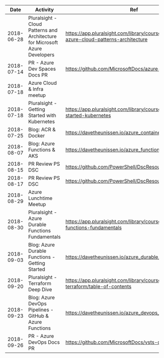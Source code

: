 Date | Activity | Ref
--- | --- | ---
2018-06-28  | Pluralsight - Cloud Patterns and Architecture for Microsoft Azure Developers | https://app.pluralsight.com/library/courses/microsoft-azure-cloud-patterns-architecture
2018-07-14  | PR - Azure Dev Spaces Docs PR | https://github.com/MicrosoftDocs/azure-docs/pull/11723 
2018-07-18  | Azure Cloud & Infra meetup |
2018-07-18  | Pluralsight - Getting Started with Kubernetes | https://app.pluralsight.com/library/courses/getting-started-kubernetes
2018-07-25  | Blog: ACR & Docker | https://davetheunissen.io/azure_container_registry/
2018-08-07  | Blog: Azure Functions & AKS | https://davetheunissen.io/azure_functions_acr_and_k8s/
2018-08-15  | PR Review PS DSC | https://github.com/PowerShell/DscResource.Tests/pull/285 
2018-08-17  | PR Review PS DSC | https://github.com/PowerShell/DscResource.Tests/pull/271
2018-08-29  | Azure Lunchtime Meetup |
2018-08-30  | Pluralsight - Azure Durable Functions Fundamentals | https://app.pluralsight.com/library/courses/azure-durable-functions-fundamentals
2018-09-03  | Blog: Azure Durable Functions - Getting Started | https://davetheunissen.io/azure_durable_functions/
2018-09-20  | Pluralsight - Terraform Deep Dive | https://app.pluralsight.com/library/courses/deep-dive-terraform/table-of-contents
2018-09-23  | Blog: Azure DevOps Pipelines - GitHub & Azure Functions | https://davetheunissen.io/azure_devops_pipelines/
2018-09-26  | PR - Azure DevOps Docs PR | https://github.com/MicrosoftDocs/vsts-docs/pull/1868
